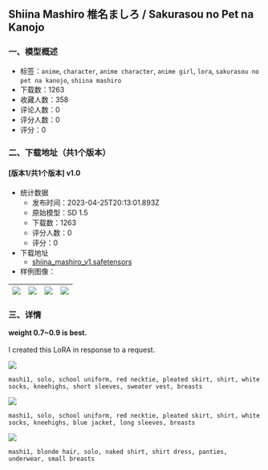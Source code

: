 ## Shiina Mashiro 椎名ましろ / Sakurasou no Pet na Kanojo
### 一、模型概述

- 标签：`anime`, `character`, `anime character`, `anime girl`, `lora`, `sakurasou no pet na kanojo`, `shiina mashiro`
- 下载数：1263
- 收藏人数：358
- 评论人数：0
- 评分人数：0
- 评分：0

### 二、下载地址（共1个版本）

#### [版本1/共1个版本] v1.0

- 统计数据
  - 发布时间：2023-04-25T20:13:01.893Z
  - 原始模型：SD 1.5
  - 下载数：1263
  - 评分人数：0
  - 评分：0
- 下载地址
  - [shiina_mashiro_v1.safetensors](https://civitai.com/api/download/models/55367)
- 样例图像：

| <img src="https://image.civitai.com/xG1nkqKTMzGDvpLrqFT7WA/8810a093-d6cb-48b3-6abb-d7b591cfdb00/width=450/599360.jpeg" /> | <img src="https://image.civitai.com/xG1nkqKTMzGDvpLrqFT7WA/aaf21160-8272-4f67-41be-676e003e8100/width=450/599357.jpeg" /> | <img src="https://image.civitai.com/xG1nkqKTMzGDvpLrqFT7WA/247b3696-21c2-43ba-33f2-683cacafcd00/width=450/599362.jpeg" /> | <img src="https://image.civitai.com/xG1nkqKTMzGDvpLrqFT7WA/d7b4f108-d74d-41b7-3fe5-dc0c3b515e00/width=450/599361.jpeg" /> |
| ---- | ---- | ---- | ---- |


### 三、详情
<p><strong>weight 0.7~0.9 is best.</strong><br /><br />I created this LoRA in response to a request.<br /></p><img src="https://imagecache.civitai.com/xG1nkqKTMzGDvpLrqFT7WA/75357400-dcbf-47fb-9a70-5871869db300/width=525/75357400-dcbf-47fb-9a70-5871869db300.jpeg" /><p><code>mashi1, solo, school uniform, red necktie, pleated skirt, shirt, white socks, kneehighs, short sleeves, sweater vest, breasts</code><br /></p><img src="https://imagecache.civitai.com/xG1nkqKTMzGDvpLrqFT7WA/394f1894-60f5-4254-de59-92f7a5812500/width=525/394f1894-60f5-4254-de59-92f7a5812500.jpeg" /><p><code>mashi1, solo, school uniform, red necktie, pleated skirt, shirt, white socks, kneehighs, blue jacket, long sleeves, breasts</code><br /></p><img src="https://imagecache.civitai.com/xG1nkqKTMzGDvpLrqFT7WA/a606b5fe-d392-4021-e3fc-02cf9780ac00/width=525/a606b5fe-d392-4021-e3fc-02cf9780ac00.jpeg" /><p><code>mashi1, blonde hair, solo, naked shirt, shirt dress, panties, underwear, small breasts</code></p>